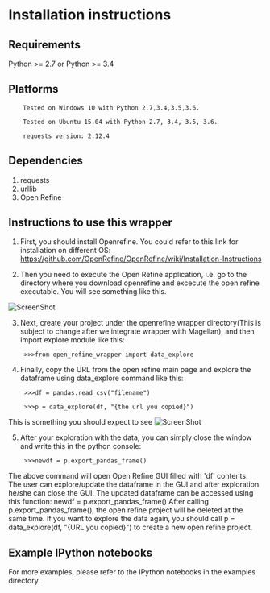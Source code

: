 # Installation instructions

## Requirements

Python >= 2.7 or Python >= 3.4

## Platforms

        Tested on Windows 10 with Python 2.7,3.4,3.5,3.6.
        
        Tested on Ubuntu 15.04 with Python 2.7, 3.4, 3.5, 3.6. 

        requests version: 2.12.4
## Dependencies

1. requests
2. urllib
3. Open Refine


## Instructions to use this wrapper

1. First, you should install Openrefine. You could refer to this link for installation on different OS:  https://github.com/OpenRefine/OpenRefine/wiki/Installation-Instructions

2. Then you need to execute the Open Refine application, i.e. go to the directory where you download openrefine and excecute the open refine executable. You will see something like this.

![ScreenShot](https://raw.github.com/anhaidgroup/wrappers_for_exploring_df/master/open-refine/OpenRefineMain.PNG)

3. Next, create your project under the openrefine wrapper directory(This is subject to change after we integrate wrapper with Magellan), and then import explore module like this:

        >>>from open_refine_wrapper import data_explore
  
4. Finally, copy the URL from the open refine main page and explore the dataframe using data_explore command like this:
  
        >>>df = pandas.read_csv("filename")
  
        >>>p = data_explore(df, "{the url you copied}")
  
  This is something you should expect to see
![ScreenShot](https://raw.github.com/anhaidgroup/wrappers_for_exploring_df/master/open-refine/OpenRefinProject.PNG)
  

5. After your exploration with the data, you can simply close the window and write this in the python console:

        >>>newdf = p.export_pandas_frame()

The above command will open Open Refine GUI filled with 'df' contents. The user can 
explore/update the dataframe in the GUI and after exploration he/she can 
close the GUI. The updated dataframe can be accessed using this function: newdf = p.export_pandas_frame()
After calling p.export_pandas_frame(), the open refine project will be deleted at the same time. If you want to
explore the data again, you should call p = data_explore(df, "{URL you copied}") to create a new open refine project. 



## Example IPython notebooks

For more examples, please refer to the IPython notebooks in the examples directory.

